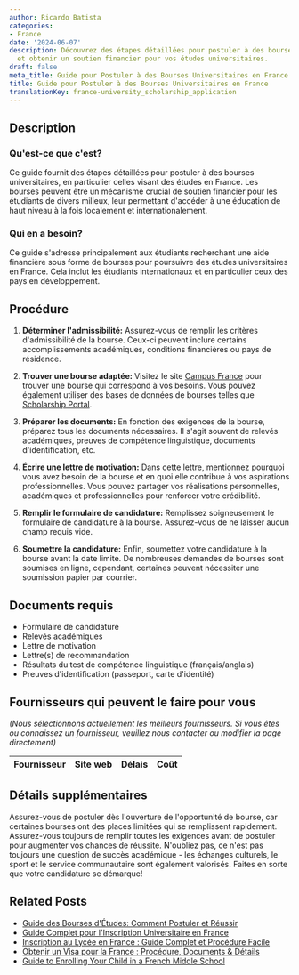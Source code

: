 ```yaml
---
author: Ricardo Batista
categories:
- France
date: '2024-06-07'
description: Découvrez des étapes détaillées pour postuler à des bourses en France
  et obtenir un soutien financier pour vos études universitaires.
draft: false
meta_title: Guide pour Postuler à des Bourses Universitaires en France
title: Guide pour Postuler à des Bourses Universitaires en France
translationKey: france-university_scholarship_application
---
```


## Description
### Qu'est-ce que c'est?
Ce guide fournit des étapes détaillées pour postuler à des bourses universitaires, en particulier celles visant des études en France. Les bourses peuvent être un mécanisme crucial de soutien financier pour les étudiants de divers milieux, leur permettant d'accéder à une éducation de haut niveau à la fois localement et internationalement.

### Qui en a besoin?
Ce guide s'adresse principalement aux étudiants recherchant une aide financière sous forme de bourses pour poursuivre des études universitaires en France. Cela inclut les étudiants internationaux et en particulier ceux des pays en développement.

## Procédure

1. **Déterminer l'admissibilité:** Assurez-vous de remplir les critères d'admissibilité de la bourse. Ceux-ci peuvent inclure certains accomplissements académiques, conditions financières ou pays de résidence.

2. **Trouver une bourse adaptée:** Visitez le site [Campus France](https://www.campusfrance.org/en) pour trouver une bourse qui correspond à vos besoins. Vous pouvez également utiliser des bases de données de bourses telles que [Scholarship Portal](https://www.scholarshipportal.com).

3. **Préparer les documents:** En fonction des exigences de la bourse, préparez tous les documents nécessaires. Il s'agit souvent de relevés académiques, preuves de compétence linguistique, documents d'identification, etc.

4. **Écrire une lettre de motivation:** Dans cette lettre, mentionnez pourquoi vous avez besoin de la bourse et en quoi elle contribue à vos aspirations professionnelles. Vous pouvez partager vos réalisations personnelles, académiques et professionnelles pour renforcer votre crédibilité.

5. **Remplir le formulaire de candidature:** Remplissez soigneusement le formulaire de candidature à la bourse. Assurez-vous de ne laisser aucun champ requis vide.

6. **Soumettre la candidature:** Enfin, soumettez votre candidature à la bourse avant la date limite. De nombreuses demandes de bourses sont soumises en ligne, cependant, certaines peuvent nécessiter une soumission papier par courrier.

## Documents requis

- Formulaire de candidature
- Relevés académiques
- Lettre de motivation
- Lettre(s) de recommandation
- Résultats du test de compétence linguistique (français/anglais)
- Preuves d'identification (passeport, carte d'identité)

## Fournisseurs qui peuvent le faire pour vous

_(Nous sélectionnons actuellement les meilleurs fournisseurs. Si vous êtes ou connaissez un fournisseur, veuillez nous contacter ou modifier la page directement)_

| Fournisseur     |     Site web    |     Délais       |       Coût       |
| :-------------: | :-------------: |  :-------------: | :-------------: |

## Détails supplémentaires
Assurez-vous de postuler dès l'ouverture de l'opportunité de bourse, car certaines bourses ont des places limitées qui se remplissent rapidement. Assurez-vous toujours de remplir toutes les exigences avant de postuler pour augmenter vos chances de réussite. N'oubliez pas, ce n'est pas toujours une question de succès académique - les échanges culturels, le sport et le service communautaire sont également valorisés. Faites en sorte que votre candidature se démarque!


## Related Posts

- [Guide des Bourses d'Études: Comment Postuler et Réussir](https://tramitit.com/fr/guides/france/demande_de_bourse_scolaire/)
- [Guide Complet pour l'Inscription Universitaire en France](https://tramitit.com/fr/guides/france/inscription_a_luniversite/)
- [Inscription au Lycée en France : Guide Complet et Procédure Facile](https://tramitit.com/fr/guides/france/inscription_au_lycee/)
- [Obtenir un Visa pour la France : Procédure, Documents & Détails](https://tramitit.com/fr/guides/france/demande_de_visa/)
- [Guide to Enrolling Your Child in a French Middle School](https://tramitit.com/fr/guides/france/inscription_au_college/)